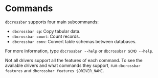 # Commands

`dbcrossbar` supports four main subcommands:

- `dbcrossbar cp`: Copy tabular data.
- `dbcrossbar count`: Count records.
- `dbcrossbar conv`: Convert table schemas between databases.

For more information, type `dbcrossbar --help` or `dbcrossbar $CMD --help`.

Not all drivers support all the features of each command. To see the available drivers and what commands they support, run `dbcrossbar features` and `dbcrossbar features $DRIVER_NAME`.
